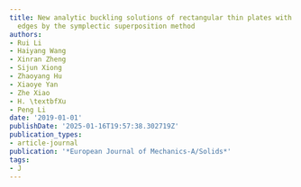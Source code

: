 ```yaml
---
title: New analytic buckling solutions of rectangular thin plates with two free adjacent
  edges by the symplectic superposition method
authors:
- Rui Li
- Haiyang Wang
- Xinran Zheng
- Sijun Xiong
- Zhaoyang Hu
- Xiaoye Yan
- Zhe Xiao
- H. \textbfXu
- Peng Li
date: '2019-01-01'
publishDate: '2025-01-16T19:57:38.302719Z'
publication_types:
- article-journal
publication: '*European Journal of Mechanics-A/Solids*'
tags:
- J
---
```

